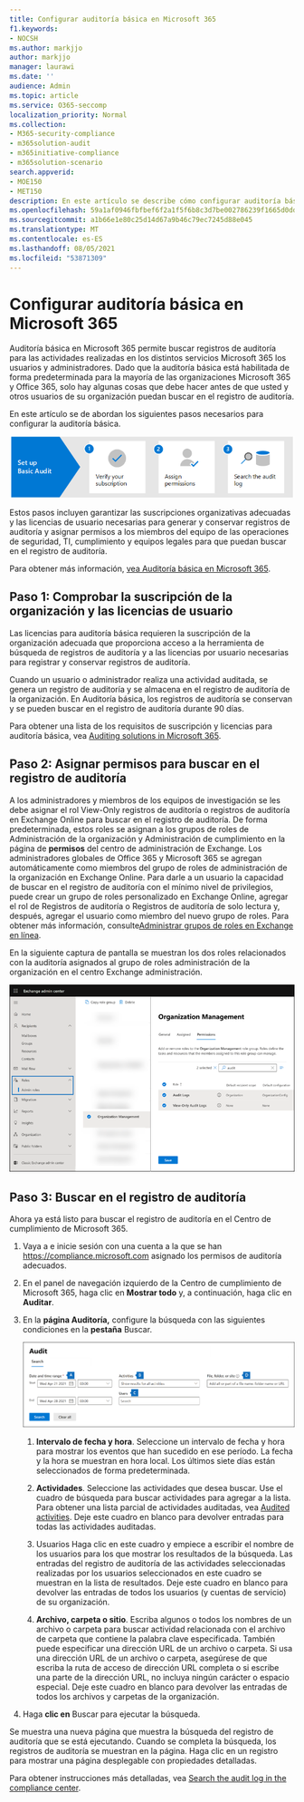 ```yaml
---
title: Configurar auditoría básica en Microsoft 365
f1.keywords:
- NOCSH
ms.author: markjjo
author: markjjo
manager: laurawi
ms.date: ''
audience: Admin
ms.topic: article
ms.service: O365-seccomp
localization_priority: Normal
ms.collection:
- M365-security-compliance
- m365solution-audit
- m365initiative-compliance
- m365solution-scenario
search.appverid:
- MOE150
- MET150
description: En este artículo se describe cómo configurar auditoría básica para que pueda empezar a buscar actividades de auditoría realizadas por usuarios y administradores de su organización.
ms.openlocfilehash: 59a1af0946fbfbef6f2a1f5f6b8c3d7be002786239f1665d0ddbff09af254d1e
ms.sourcegitcommit: a1b66e1e80c25d14d67a9b46c79ec7245d88e045
ms.translationtype: MT
ms.contentlocale: es-ES
ms.lasthandoff: 08/05/2021
ms.locfileid: "53871309"
---
```

# <a name="set-up-basic-audit-in-microsoft-365"></a>Configurar auditoría básica en Microsoft 365

Auditoría básica en Microsoft 365 permite buscar registros de auditoría para las actividades realizadas en los distintos servicios Microsoft 365 los usuarios y administradores. Dado que la auditoría básica está habilitada de forma predeterminada para la mayoría de las organizaciones Microsoft 365 y Office 365, solo hay algunas cosas que debe hacer antes de que usted y otros usuarios de su organización puedan buscar en el registro de auditoría.

En este artículo se de abordan los siguientes pasos necesarios para configurar la auditoría básica.

![Pasos para configurar auditoría básica](../media/BasicAuditingWorkflow.png)

Estos pasos incluyen garantizar las suscripciones organizativas adecuadas y las licencias de usuario necesarias para generar y conservar registros de auditoría y asignar permisos a los miembros del equipo de las operaciones de seguridad, TI, cumplimiento y equipos legales para que puedan buscar en el registro de auditoría.

Para obtener más información, [vea Auditoría básica en Microsoft 365](auditing-solutions-overview.md#basic-audit).

## <a name="step-1-verify-organization-subscription-and-user-licensing"></a>Paso 1: Comprobar la suscripción de la organización y las licencias de usuario

Las licencias para auditoría básica requieren la suscripción de la organización adecuada que proporciona acceso a la herramienta de búsqueda de registros de auditoría y a las licencias por usuario necesarias para registrar y conservar registros de auditoría.

Cuando un usuario o administrador realiza una actividad auditada, se genera un registro de auditoría y se almacena en el registro de auditoría de la organización. En Auditoría básica, los registros de auditoría se conservan y se pueden buscar en el registro de auditoría durante 90 días.

Para obtener una lista de los requisitos de suscripción y licencias para auditoría básica, vea [Auditing solutions in Microsoft 365](auditing-solutions-overview.md#licensing-requirements).

## <a name="step-2-assign-permissions-to-search-the-audit-log"></a>Paso 2: Asignar permisos para buscar en el registro de auditoría

A los administradores y miembros de los equipos de investigación se les debe asignar el rol View-Only registros de auditoría o registros de auditoría en Exchange Online para buscar en el registro de auditoría. De forma predeterminada, estos roles se asignan a los grupos de roles de Administración de la organización y Administración de cumplimiento en la página de **permisos** del centro de administración de Exchange. Los administradores globales de Office 365 y Microsoft 365 se agregan automáticamente como miembros del grupo de roles de administración de la organización en Exchange Online. Para darle a un usuario la capacidad de buscar en el registro de auditoría con el mínimo nivel de privilegios, puede crear un grupo de roles personalizado en Exchange Online, agregar el rol de Registros de auditoría o Registros de auditoría de solo lectura y, después, agregar el usuario como miembro del nuevo grupo de roles. Para obtener más información, consulte[Administrar grupos de roles en Exchange en línea](/Exchange/permissions-exo/role-groups).

En la siguiente captura de pantalla se muestran los dos roles relacionados con la auditoría asignados al grupo de roles administración de la organización en el centro Exchange administración.

![Funciones de auditoría asignadas al grupo de roles en Exchange Online](../media/EACAuditRoles.png)

## <a name="step-3-search-the-audit-log"></a>Paso 3: Buscar en el registro de auditoría

Ahora ya está listo para buscar el registro de auditoría en el Centro de cumplimiento de Microsoft 365.

1. Vaya a e inicie sesión con una cuenta a la que se han <https://compliance.microsoft.com> asignado los permisos de auditoría adecuados.

2. En el panel de navegación izquierdo de la Centro de cumplimiento de Microsoft 365, haga clic en **Mostrar todo** y, a continuación, haga clic en **Auditar**.

3. En la **página Auditoría,** configure la búsqueda con las siguientes condiciones en la **pestaña** Buscar. 

   ![Opciones de configuración para la búsqueda de registros de auditoría](../media/AuditLogSearchToolMCCCallouts.png)

   1. **Intervalo de fecha y hora**. Seleccione un intervalo de fecha y hora para mostrar los eventos que han sucedido en ese período. La fecha y la hora se muestran en hora local. Los últimos siete días están seleccionados de forma predeterminada.
  
   2. **Actividades**. Seleccione las actividades que desea buscar. Use el cuadro de búsqueda para buscar actividades para agregar a la lista. Para obtener una lista parcial de actividades auditadas, vea [Audited activities](search-the-audit-log-in-security-and-compliance.md#audited-activities). Deje este cuadro en blanco para devolver entradas para todas las actividades auditadas.
  
   3. Usuarios  Haga clic en este cuadro y empiece a escribir el nombre de los usuarios para los que mostrar los resultados de la búsqueda. Las entradas del registro de auditoría de las actividades seleccionadas realizadas por los usuarios seleccionados en este cuadro se muestran en la lista de resultados. Deje este cuadro en blanco para devolver las entradas de todos los usuarios (y cuentas de servicio) de su organización.
  
   4. **Archivo, carpeta o sitio**. Escriba algunos o todos los nombres de un archivo o carpeta para buscar actividad relacionada con el archivo de carpeta que contiene la palabra clave especificada. También puede especificar una dirección URL de un archivo o carpeta. Si usa una dirección URL de un archivo o carpeta, asegúrese de que escriba la ruta de acceso de dirección URL completa o si escribe una parte de la dirección URL, no incluya ningún carácter o espacio especial. Deje este cuadro en blanco para devolver las entradas de todos los archivos y carpetas de la organización.

4. Haga **clic en** Buscar para ejecutar la búsqueda.

Se muestra una nueva página que muestra la búsqueda del registro de auditoría que se está ejecutando. Cuando se completa la búsqueda, los registros de auditoría se muestran en la página. Haga clic en un registro para mostrar una página desplegable con propiedades detalladas.

Para obtener instrucciones más detalladas, vea [Search the audit log in the compliance center](search-the-audit-log-in-security-and-compliance.md).
